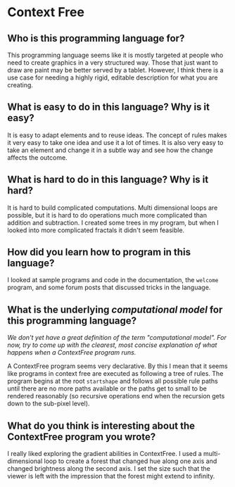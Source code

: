 # Context Free

##  Who is this programming language for?
This programming language seems like it is mostly targeted at people who need to create graphics in a very structured way.
Those that just want to draw are paint may be better served by a tablet. However, I think there is a use case for needing a 
highly rigid, editable description for what you are creating.


## What is easy to do in this language? Why is it easy?
It is easy to adapt elements and to reuse ideas. The concept of rules makes it very easy to take one idea and use 
it a lot of times. It is also very easy to take an element and change it in a subtle way and see how the change 
affects the outcome.


## What is hard to do in this language? Why is it hard?
It is hard to build complicated computations. Multi dimensional loops are possible, but it is hard to do operations much more complicated
than addition and subtraction. I created some trees in my program, but when I looked into more complicated fractals it didn't seem
feasible. 


## How did you learn how to program in this language?
I looked at sample programs and code in the documentation, the `welcome` program, and some
forum posts that discussed tricks in the language. 


## What is the underlying _computational model_ for this programming language? 
_We don't yet have a great definition of the term "computational model". 
For now, try to come up with the clearest, most concise explanation of what 
happens when a ContextFree program runs._

A ContextFree program seems very declarative. By this I mean that it seems like programs in context free are executed as
following a tree of rules. The program begins at the root `startshape` and follows all possible rule paths until there are 
no more paths available or the paths get to small to be rendered reasonably (so recursive operations end when the recursion gets down
to the sub-pixel level).


## What do you think is interesting about the ContextFree program you wrote?
I really liked exploring the gradient abilities in ContextFree. I used a multi-dimensional 
loop to create a forest that changed hue along one axis and changed brightness along the 
second axis. I set the size such that the viewer is left with the impression that the 
forest might extend to infinity. 

